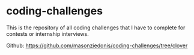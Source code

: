 # coding-challenges
This is the repository of all coding challenges that I have to complete for contests or internship interviews.

Github: https://github.com/masonziedonis/coding-challenges/tree/clover
